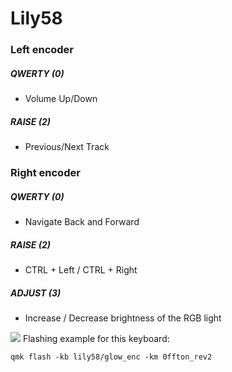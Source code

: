 # Lily58
### Left encoder
##### QWERTY (0)
- Volume Up/Down
##### RAISE (2)
- Previous/Next Track
### Right encoder
##### QWERTY (0)
- Navigate Back and Forward
##### RAISE (2)
- CTRL + Left / CTRL + Right
##### ADJUST (3)
- Increase / Decrease brightness of the RGB light


![](https://i.imgur.com/tEOZVRo.png)
Flashing example for this keyboard:

    qmk flash -kb lily58/glow_enc -km 0ffton_rev2